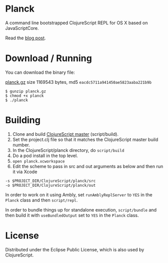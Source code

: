 # Planck

A command line bootstrapped ClojureScript REPL for OS X based on JavaScriptCore.

Read the [blog post](http://blog.fikesfarm.com/posts/2015-07-16-fast-javascriptcore-desktop-clojurescript-repl.html).

# Download / Running

You can download the binary file:

[planck.gz](http://blog.fikesfarm.com/planck.gz) size 1169543 bytes, md5 `eacdc5711a941450ae5823aaba221b9b`

```
$ gunzip planck.gz 
$ chmod +x planck 
$ ./planck 
```

# Building 

1. Clone and build [ClojureScript master](https://github.com/clojure/clojurescript) (script/build).
2. Set the project.clj file so that it matches the ClojureScript master build number.
3. In the ClojureScript/planck directory, do `script/build`
4. Do a pod install in the top level.
5. `open planck.xcworkspace`
6. Edit the scheme to pass in src and out arguments as below and then run it via Xcode

```
-s $PROJECT_DIR/ClojureScript/planck/src
-o $PROJECT_DIR/ClojureScript/planck/out
```

In order to work on it using Ambly, set `runAmblyReplServer` to `YES` in the `Planck` class and then `script/repl`.

In order to bundle things up for standalone execution, `script/bundle` and then build it with `useBundledOutput` set to `YES` in the `Planck` class.

# License

Distributed under the Eclipse Public License, which is also used by ClojureScript.
